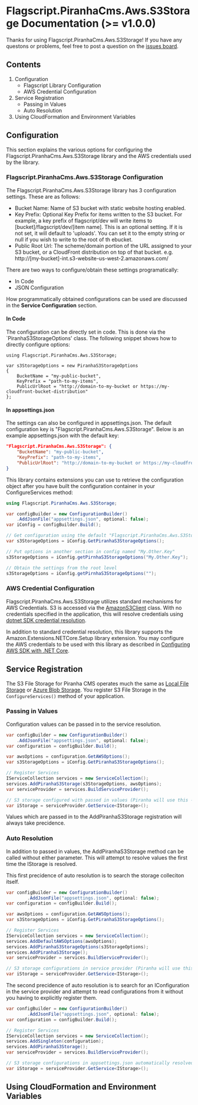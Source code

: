 # Flagscript.PiranhaCms.Aws.S3Storage Documentation (>= v1.0.0)

Thanks for using Flagscript.PiranhaCms.Aws.S3Storage! If you have any questons or problems, feel free to post a question on the [issues board](../../issues). 

## Contents

1. Configuration
   - Flagscript Library Configuration
   - AWS Credential Configuration
2. Service Registration
   - Passing in Values
   - Auto Resolution
3. Using CloudFormation and Environment Variables

## Configuration

This section explains the various options for configuring the Flagscript.PiranhaCms.Aws.S3Storage library and the AWS credentials used by the library.

### Flagscript.PiranhaCms.Aws.S3Storage Configuration

The Flagscript.PiranhaCms.Aws.S3Storage library has 3 configuration settings. These are as follows:

- Bucket Name: Name of S3 bucket with static website hosting enabled.
- Key Prefix: Optional Key Prefix for items written to the S3 bucket. For example, a key prefix of flagscript/dev will write items to [bucket]/flagscript/dev/[item name]. This is an optional setting. If it is not set, it will default to 'uploads'. You can set it to the empty string or null if you wish to write to the root of th ebucket. 
- Public Root Url: The scheme/domain portion of the URL assigned to your S3 bucket, or a CloudFront distribution on top of that bucket. e.g. http://[my-bucket]-int.s3-website-us-west-2.amazonaws.com/

There are two ways to configure/obtain these settings programatically:

- In Code
- JSON Configuration

How programmatically obtained configurations can be used are discussed in the **Service Configuration** section.

#### In Code

The configuration can be directly set in code. This is done via the `PiranhaS3StorageOptions' class. The following snippet shows how to directly configure options:

``` chsarp
using Flagscript.PiranhaCms.Aws.S3Storage;

var s3StorageOptions = new PiranhaS3StorageOptions
{
	BucketName = "my-public-bucket",
	KeyPrefix = "path-to-my-items",
	PublicUrlRoot = "http://domain-to-my-bucket or https://my-cloudfront-bucket-distribution"
};

```

#### In appsettings.json

The settings can also be configured in appsettings.json. The default configuration key is "Flagscript.PiranhaCms.Aws.S3Storage". Below is an example appsettings.json with the default key:

``` json
"Flagscript.PiranhaCms.Aws.S3Storage": {
	"BucketName": "my-public-bucket",
	"KeyPrefix": "path-to-my-items",
	"PublicUrlRoot": "http://domain-to-my-bucket or https://my-cloudfront-bucket-distribution"
}
```

This library contains extensions you can use to retrieve the configuration object after you have built the configuration container in your ConfigureServices method:

``` csharp
using Flagscript.PiranhaCms.Aws.S3Storage;

var configBuilder = new ConfigurationBuilder()
	.AddJsonFile("appsettings.json", optional: false);
var iConfig = configBuilder.Build();

// Get configuration using the default "Flagscript.PiranhaCms.Aws.S3Storage" key:
var s3StorageOptions = iConfig.GetPiranhaS3StorageOptions();

// Put options in another section in config named "My.Other.Key"
s3StorageOptions = iConfig.getPirnhaS3StorageOptions("My.Other.Key");

// Obtain the settings from the root level
s3StorageOptions = iConfig.getPirnhaS3StorageOptions("");
```

### AWS Credential Configuration

Flagscript.PiranhaCms.Aws.S3Storage utilizes standard mechanisms for AWS Credentials. S3 is accessed via the [AmazonS3Client](https://docs.aws.amazon.com/sdkfornet/v3/apidocs/items/S3/TS3Client.html) class. With no credentials specified in the application, this will resolve credentials using [dotnet SDK credential resolution](https://docs.aws.amazon.com/sdk-for-net/v3/developer-guide/net-dg-config-creds.html).

In addition to standard credential resolution, this library supports the Amazon.Extensions.NETCore.Setup library extension. You may configure the AWS credentials to be used with this library as described in [Configuring AWS SDK with .NET Core](https://aws.amazon.com/blogs/developer/configuring-aws-sdk-with-net-core/).

## Service Registration

The S3 File Storage for Piranha CMS operates much the same as [Local File Storage](http://piranhacms.org/docs/components/media-storage/local-file-storage) or [Azure Blob Storage](http://piranhacms.org/docs/components/media-storage/azure-blob-storage). You register S3 File Storage in the `ConfigureServices()` method of your application.

### Passing in Values

Configuration values can be passed in to the service resolution. 

``` csharp
var configBuilder = new ConfigurationBuilder()
	.AddJsonFile("appsettings.json", optional: false);
var configuration = configBuilder.Build();

var awsOptions = configuration.GetAWSOptions();
var s3StorageOptions = iConfig.GetPiranhaS3StorageOptions();

// Register Services
IServiceCollection services = new ServiceCollection();
services.AddPiranhaS3Storage(s3StorageOptions, awsOptions);
var serviceProvider = services.BuildServiceProvider();

// S3 storage configured with passed in values (Piranha will use this - you don't have to)
var iStorage = serviceProvider.GetService<IStorage>();
```

Values which are passed in to the AddPiranhaS3Storage registration will always take precidence. 

### Auto Resolution

In addition to passed in values, the AddPiranhaS3Storage method can be called without either parameter. This will attempt to resolve values the first time the IStorage is resolved. 

This first precidence of auto resolution is to search the storage colleciton itself.

``` csharp
var configBuilder = new ConfigurationBuilder()
        .AddJsonFile("appsettings.json", optional: false);
var configuration = configBuilder.Build();

var awsOptions = configuration.GetAWSOptions();
var s3StorageOptions = iConfig.GetPiranhaS3StorageOptions();

// Register Services
IServiceCollection services = new ServiceCollection();
services.AddDefaultAWSOptions(awsOptions);
services.AddPiranhaS3StorageOptions(s3StorageOptions);
services.AddPiranhaS3Storage();
var serviceProvider = services.BuildServiceProvider();

// S3 storage configurations in service provider (Piranha will use this - you don't have to)
var iStorage = serviceProvider.GetService<IStorage>();
```

The second precidence of auto resolution is to search for an IConfiguration in the service provider and attempt to read configurations from it without you having to explicitly register them.

``` csharp
var configBuilder = new ConfigurationBuilder()
        .AddJsonFile("appsettings.json", optional: false);
var configuration = configBuilder.Build();

// Register Services
IServiceCollection services = new ServiceCollection();
services.AddSingleton(configuration);
services.AddPiranhaS3Storage();
var serviceProvider = services.BuildServiceProvider();

// S3 storage configurations in appsettings.json automatically resolved (Piranha will use this - you don't have to)
var iStorage = serviceProvider.GetService<IStorage>();
```

## Using CloudFormation and Environment Variables
